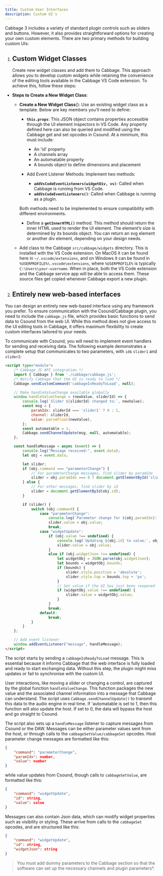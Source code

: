 ```yaml
---
title: Custom User Interfaces
description: Custom UI's
---
```


Cabbage 3 includes a variety of standard plugin controls such as sliders and buttons. However, it also provides straightforward options for creating your own custom elements. There are two primary methods for building custom UIs:

1. ## **Custom Widget Classes**

    Create new widget classes and add them to Cabbage. This approach allows you to develop custom widgets while retaining the convenience of the editing tools available in the Cabbage VS Code extension. To achieve this, follow these steps:

* **Steps to Create a New Widget Class**:

    * **Create a New Widget Class**(): Use an existing widget class as a template. Below are key members you’ll need to define: 
        * **`this.props`**:
            This JSON object contains properties accessible through the UI element inspectors in VS Code. Any property defined here can also be queried and modified using the Cabbage get and set opcodes in Csound. At a minimum, this must include:
            * An 'id' property
            * A channels array
            * An automatable property
            * A bounds object to define dimensions and placement

        * Add Event Listener Methods:
            Implement two methods:

            * **`addVsCodeEventListeners(widgetDiv, vs)`**: Called when Cabbage is running from VS Code.
            * **`addVsCodeEventListeners()`**: Called when Cabbage is running as a plugin.

        Both methods need to be implemented to ensure compatibility with different environments.

        * Define a **`getInnerHTML()`** method. This method should return the inner HTML used to render the UI element. The element’s size is determined by its bounds object. You can return an svg element or another div element, depending on your design needs.

    * Add class to the Cabbage `src/cabbage/widgets` directory. This is installed with the VS Code extension. On MacOS it can be found here in `~/.vscode/extensions`, and on Windows it can be found in `%USERPROFILE%\.vscode\extensions`, where `%USERPROFILE%` is typically `C:\Users\your-username`. When in place, both the VS Code extension and the Cabbage service app will be able to access them. These source files get copied whenever Cabbage export a new plugin.  

2. ## **Entirely new web-based interfaces**

You can design an entirely new web-based interface using any framework you prefer. To ensure communication with the Csound/Cabbage plugin, you need to include the `cabbage.js` file, which provides basic functions to send data to Csound from the web UI. While this method does not give access to the UI editing tools in Cabbage, it offers maximum flexibility to create custom interfaces tailored to your needs.

To communicate with Csound, you will need to implement event handlers for sending and receiving data. The following example demonstrates a complete setup that communicates to two parameters, with `id`s `slider1` and `slider2`:

```html
<script type="module">
    /* Cabbage JS API integration */
    import { Cabbage } from './cabbage/cabbage.js';
    /* Notify Cabbage that the UI is ready to load */
    Cabbage.sendCustomCommand('cabbageIsReadyToLoad', null);

    // Make handleValueChange available globally
    window.handleValueChange = (newValue, sliderId) => {
        console.log(`Slider ${sliderId} changed to:`, newValue);
        const msg = {
            paramIdx: sliderId === 'slider1' ? 0 : 1,
            channel: sliderId,
            value: parseFloat(newValue),
        };
        const automatable = 1;
        Cabbage.sendChannelUpdate(msg, null, automatable);
    };

    const handleMessage = async (event) => {
        console.log("Message received:", event.data);
        let obj = event.data;

        let slider;
        if (obj.command === "parameterChange") {
            // For parameterChange messages, find slider by paramIdx
            slider = obj.paramIdx === 0 ? document.getElementById('slider1') : document.getElementById('slider2');
        } else {
            // For other messages, find slider by id
            slider = document.getElementById(obj.id);
        }

        if (slider) {
            switch (obj.command) {
                case "parameterChange":
                    console.log(`Parameter change for ${obj.paramIdx}:`, obj);
                    slider.value = obj.value;
                    break;
                case "widgetUpdate":
                    if (obj.value !== undefined) {
                        console.log(`Updating ${obj.id} to value:`, obj.value);
                        slider.value = obj.value;
                    }
                    else if (obj.widgetJson !== undefined) {
                        let widgetObj = JSON.parse(obj.widgetJson);
                        let bounds = widgetObj.bounds;
                        if (bounds) {
                            slider.style.position = 'absolute';
                            slider.style.top = bounds.top + 'px';
                        }
                        // Set value if the UI has just been reopened
                        if (widgetObj.value !== undefined) {
                            slider.value = widgetObj.value;
                        }
                    }
                    break;
                default:
                    break;
            }
        }
    };

    // Add event listener
    window.addEventListener("message", handleMessage);
</script>
```

The script starts by sending a `cabbageIsReadyToLoad` message. This is essential because it informs Cabbage that the web interface is fully loaded and ready to start exchanging data. Without this step, the plugin might miss updates or fail to synchronise with the custom UI.

User interactions, like moving a slider or changing a control, are captured by the global function `handleValueChange`. This function packages the new value and the associated channel information into a message that Cabbage can understand. The script uses `Cabbage.sendChannelUpdate()` to transmit this data to the audio engine in real time. If 'automatable is set to 1, then this function will also update the host. If set to 0, the data will bypass the host and go straight to Csound. 

The script also sets up a `handleMessage` listener to capture messages from Csound or the DAW. Messages can be either parameter values sent from the host, or through calls to the `cabbageSetValue/cabbageSet` opcodes. Host parameter change messages are formatted like this:

```json
{
    "command": "parameterChange",
    "paramIdx": number,
    "value": number
}
```

while value updates from Csound, though calls to `cabbageSetValue`, are formatted like this:

```json
{
    "command": "widgetUpdate",
    "id": string,
    "value": value
}
```

Messages can also contain Json data, which can modify widget properties such as visibility or styling. These arrive from calls to the `cabbageSet` opcodes, and are structured like this:

```json
{
    "command": "widgetUpdate",
    "id": string,
    "widgetJson": string
}
```

> You must add dummy parameters to the Cabbage section so that the software can set up the necessary channels and plugin parameters*.